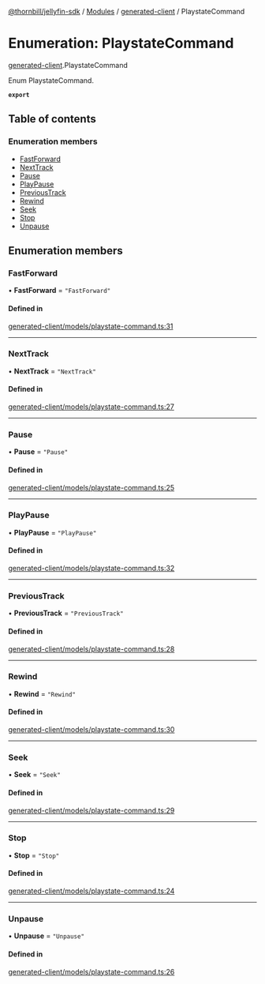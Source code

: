 [@thornbill/jellyfin-sdk](../README.md) / [Modules](../modules.md) / [generated-client](../modules/generated_client.md) / PlaystateCommand

# Enumeration: PlaystateCommand

[generated-client](../modules/generated_client.md).PlaystateCommand

Enum PlaystateCommand.

**`export`**

## Table of contents

### Enumeration members

- [FastForward](generated_client.PlaystateCommand.md#fastforward)
- [NextTrack](generated_client.PlaystateCommand.md#nexttrack)
- [Pause](generated_client.PlaystateCommand.md#pause)
- [PlayPause](generated_client.PlaystateCommand.md#playpause)
- [PreviousTrack](generated_client.PlaystateCommand.md#previoustrack)
- [Rewind](generated_client.PlaystateCommand.md#rewind)
- [Seek](generated_client.PlaystateCommand.md#seek)
- [Stop](generated_client.PlaystateCommand.md#stop)
- [Unpause](generated_client.PlaystateCommand.md#unpause)

## Enumeration members

### FastForward

• **FastForward** = `"FastForward"`

#### Defined in

[generated-client/models/playstate-command.ts:31](https://github.com/thornbill/jellyfin-sdk-typescript/blob/3ae780a/src/generated-client/models/playstate-command.ts#L31)

___

### NextTrack

• **NextTrack** = `"NextTrack"`

#### Defined in

[generated-client/models/playstate-command.ts:27](https://github.com/thornbill/jellyfin-sdk-typescript/blob/3ae780a/src/generated-client/models/playstate-command.ts#L27)

___

### Pause

• **Pause** = `"Pause"`

#### Defined in

[generated-client/models/playstate-command.ts:25](https://github.com/thornbill/jellyfin-sdk-typescript/blob/3ae780a/src/generated-client/models/playstate-command.ts#L25)

___

### PlayPause

• **PlayPause** = `"PlayPause"`

#### Defined in

[generated-client/models/playstate-command.ts:32](https://github.com/thornbill/jellyfin-sdk-typescript/blob/3ae780a/src/generated-client/models/playstate-command.ts#L32)

___

### PreviousTrack

• **PreviousTrack** = `"PreviousTrack"`

#### Defined in

[generated-client/models/playstate-command.ts:28](https://github.com/thornbill/jellyfin-sdk-typescript/blob/3ae780a/src/generated-client/models/playstate-command.ts#L28)

___

### Rewind

• **Rewind** = `"Rewind"`

#### Defined in

[generated-client/models/playstate-command.ts:30](https://github.com/thornbill/jellyfin-sdk-typescript/blob/3ae780a/src/generated-client/models/playstate-command.ts#L30)

___

### Seek

• **Seek** = `"Seek"`

#### Defined in

[generated-client/models/playstate-command.ts:29](https://github.com/thornbill/jellyfin-sdk-typescript/blob/3ae780a/src/generated-client/models/playstate-command.ts#L29)

___

### Stop

• **Stop** = `"Stop"`

#### Defined in

[generated-client/models/playstate-command.ts:24](https://github.com/thornbill/jellyfin-sdk-typescript/blob/3ae780a/src/generated-client/models/playstate-command.ts#L24)

___

### Unpause

• **Unpause** = `"Unpause"`

#### Defined in

[generated-client/models/playstate-command.ts:26](https://github.com/thornbill/jellyfin-sdk-typescript/blob/3ae780a/src/generated-client/models/playstate-command.ts#L26)
